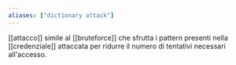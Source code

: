 ```yaml
---
aliases: ["dictionary attack"]
---
```


[[attacco]] simile al [[bruteforce]] che sfrutta i pattern presenti nella [[credenziale]] attaccata per ridurre il numero di tentativi necessari all'accesso.
